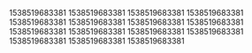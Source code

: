 1538519683381
1538519683381
1538519683381
1538519683381
1538519683381
1538519683381
1538519683381
1538519683381
1538519683381
1538519683381
1538519683381
1538519683381
1538519683381
1538519683381
1538519683381